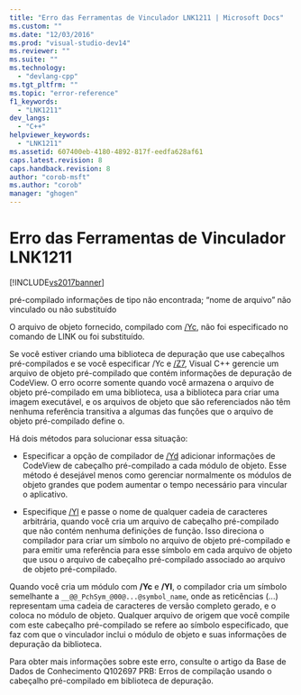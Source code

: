 ```yaml
---
title: "Erro das Ferramentas de Vinculador LNK1211 | Microsoft Docs"
ms.custom: ""
ms.date: "12/03/2016"
ms.prod: "visual-studio-dev14"
ms.reviewer: ""
ms.suite: ""
ms.technology: 
  - "devlang-cpp"
ms.tgt_pltfrm: ""
ms.topic: "error-reference"
f1_keywords: 
  - "LNK1211"
dev_langs: 
  - "C++"
helpviewer_keywords: 
  - "LNK1211"
ms.assetid: 607400eb-4180-4892-817f-eedfa628af61
caps.latest.revision: 8
caps.handback.revision: 8
author: "corob-msft"
ms.author: "corob"
manager: "ghogen"
---
```

# Erro das Ferramentas de Vinculador LNK1211
[!INCLUDE[vs2017banner](../../assembler/inline/includes/vs2017banner.md)]

pré\-compilado informações de tipo não encontrada; “nome de arquivo” não vinculado ou não substituído  
  
 O arquivo de objeto fornecido, compilado com [\/Yc](../../build/reference/yc-create-precompiled-header-file.md), não foi especificado no comando de LINK ou foi substituído.  
  
 Se você estiver criando uma biblioteca de depuração que use cabeçalhos pré\-compilados e se você especificar \/Yc e [\/Z7](../Topic/-Z7,%20-Zi,%20-ZI%20\(Debug%20Information%20Format\).md), Visual C\+\+ gerencie um arquivo de objeto pré\-compilado que contém informações de depuração de CodeView.  O erro ocorre somente quando você armazena o arquivo de objeto pré\-compilado em uma biblioteca, usa a biblioteca para criar uma imagem executável, e os arquivos de objeto que são referenciados não têm nenhuma referência transitiva a algumas das funções que o arquivo de objeto pré\-compilado define o.  
  
 Há dois métodos para solucionar essa situação:  
  
-   Especificar a opção de compilador de [\/Yd](../../build/reference/yd-place-debug-information-in-object-file.md) adicionar informações de CodeView de cabeçalho pré\-compilado a cada módulo de objeto.  Esse método é desejável menos como gerenciar normalmente os módulos de objeto grandes que podem aumentar o tempo necessário para vincular o aplicativo.  
  
-   Especifique [\/Yl](../../build/reference/yl-inject-pch-reference-for-debug-library.md) e passe o nome de qualquer cadeia de caracteres arbitrária, quando você cria um arquivo de cabeçalho pré\-compilado que não contém nenhuma definições de função.  Isso direciona o compilador para criar um símbolo no arquivo de objeto pré\-compilado e para emitir uma referência para esse símbolo em cada arquivo de objeto que usou o arquivo de cabeçalho pré\-compilado associado ao arquivo de objeto pré\-compilado.  
  
 Quando você cria um módulo com **\/Yc** e **\/Yl**, o compilador cria um símbolo semelhante a `__@@_PchSym_@00@...@symbol_name`, onde as reticências \(...\) representam uma cadeia de caracteres de versão completo gerado, e o coloca no módulo de objeto.  Qualquer arquivo de origem que você compile com este cabeçalho pré\-compilado se refere ao símbolo especificado, que faz com que o vinculador inclui o módulo de objeto e suas informações de depuração da biblioteca.  
  
 Para obter mais informações sobre este erro, consulte o artigo da Base de Dados de Conhecimento Q102697 PRB: Erros de compilação usando o cabeçalho pré\-compilado em biblioteca de depuração.
